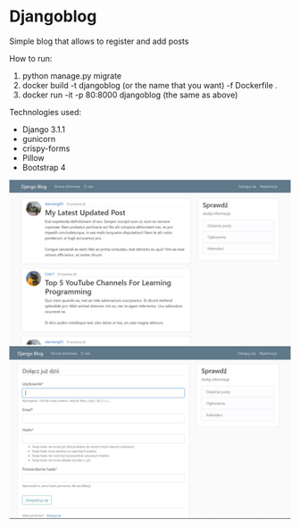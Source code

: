 # Djangoblog

Simple blog that allows to register and add posts

How to run:

1. python manage.py migrate
2. docker build -t djangoblog (or the name that you want) -f Dockerfile .
3. docker run -it -p 80:8000 djangoblog (the same as above)

Technologies used:
- Django 3.1.1
- gunicorn
- crispy-forms
- Pillow
- Bootstrap 4

![](https://github.com/Damiangiza93/Djangoblog/blob/master/django_project/media/djangoblog.JPG)
![](https://github.com/Damiangiza93/Djangoblog/blob/master/django_project/media/register.JPG)

